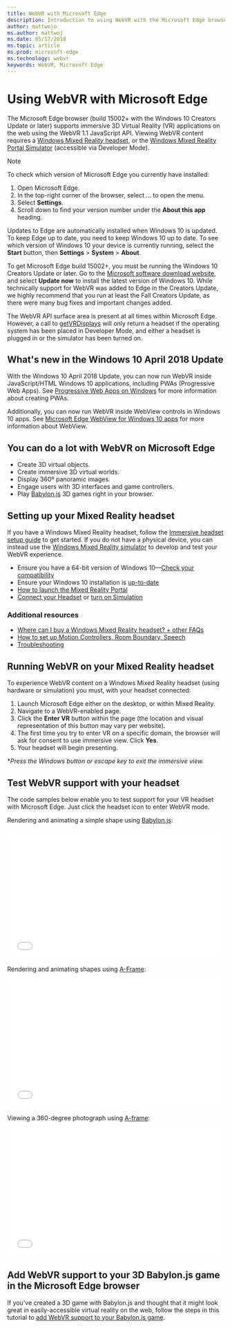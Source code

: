 ```yaml
---
title: WebVR with Microsoft Edge
description: Introduction to using WebVR with the Microsoft Edge browser.
author: mattwojo
ms.author: mattwoj
ms.date: 05/17/2018
ms.topic: article
ms.prod: microsoft-edge
ms.technology: webvr
keywords: WebVR, Microsoft Edge
---
```


# Using WebVR with Microsoft Edge

The Microsoft Edge browser (build 15002+ with the Windows 10 Creators Update or later) supports immersive 3D Virtual Reality (VR) applications on the web using the WebVR 1.1 JavaScript API. Viewing WebVR content requires a [Windows Mixed Reality headset](hardware.md), or the [Windows Mixed Reality Portal Simulator](https://docs.microsoft.com/windows/mixed-reality/using-the-windows-mixed-reality-simulator) (accessible via Developer Mode).

> [!Note]
> To check which version of Microsoft Edge you currently have installed:
> 1. Open Microsoft Edge.
> 2. In the top-right corner of the browser, select … to open the menu.
> 3. Select **Settings**.
> 4. Scroll down to find your version number under the **About this app** heading.
>
> Updates to Edge are automatically installed when Windows 10 is updated. To keep Edge up to date, you need to keep Windows 10 up to date. To see which version of Windows 10 your device is currently running, select the **Start** button, then **Settings** > **System** > **About**.
>
> To get Microsoft Edge build 15002+, you must be running the Windows 10 Creators Update or later. Go to the [Microsoft software download website](https://www.microsoft.com/software-download/windows10), and select **Update now** to install the latest version of Windows 10. While technically support for WebVR was added to Edge in the Creators Update, we highly recommend that you run at least the Fall Creators Update, as there were many bug fixes and important changes added.
>
> The WebVR API surface area is present at all times within Microsoft Edge. However, a call to [getVRDisplays](https://developer.mozilla.org/docs/Web/API/Navigator/getVRDisplays) will only return a headset if the operating system has been placed in Developer Mode, and either a headset is plugged in or the simulator has been turned on.

## What's new in the Windows 10 April 2018 Update

With the Windows 10 April 2018 Update, you can now run WebVR inside JavaScript/HTML Windows 10 applications, including PWAs (Progressive Web Apps). See [Progressive Web Apps on Windows](https://docs.microsoft.com/microsoft-edge/progressive-web-apps) for more information about creating PWAs.

Additionally, you can now run WebVR inside WebView controls in Windows 10 apps. See [Microsoft Edge WebView for Windows 10 apps](https://docs.microsoft.com/microsoft-edge/webview) for more information about WebView.

## You can do a lot with WebVR on Microsoft Edge

- Create 3D virtual objects.
- Create immersive 3D virtual worlds.
- Display 360º panoramic images.
- Engage users with 3D interfaces and game controllers.
- Play [Babylon.js](https://www.babylonjs.com/) 3D games right in your browser.

<!-- **[Test it below](#test-webvr-support-with-your-headset) or [see some demos](demos.md).* -->

## Setting up your Mixed Reality headset

If you have a Windows Mixed Reality headset, follow the [Immersive headset setup guide](https://docs.microsoft.com/windows/mixed-reality/enthusiast-guide/before-you-start) to get started. If you do not have a physical device, you can instead use the [Windows Mixed Reality simulator](https://docs.microsoft.com/windows/mixed-reality/using-the-windows-mixed-reality-simulator) to develop and test your WebVR experience.

- Ensure you have a 64-bit version of Windows 10&mdash;[Check your compatibility](https://docs.microsoft.com/windows/mixed-reality/enthusiast-guide/windows-mixed-reality-minimum-pc-hardware-compatibility-guidelines)
- Ensure your Windows 10 installation is [up-to-date](https://support.microsoft.com/help/4028685/windows-10-get-the-update)
- [How to launch the Mixed Reality Portal](https://docs.microsoft.com/windows/mixed-reality/enthusiast-guide/install-windows-mixed-reality)
- [Connect your Headset](https://docs.microsoft.com/windows/mixed-reality/enthusiast-guide/plug-in-your-headset) or [turn on Simulation](https://docs.microsoft.com/windows/mixed-reality/using-the-windows-mixed-reality-simulator)

### Additional resources

- [Where can I buy a Windows Mixed Reality headset? + other FAQs](https://docs.microsoft.com/windows/mixed-reality/enthusiast-guide/before-you-buy-faqs)
- [How to set up Motion Controllers, Room Boundary, Speech](https://docs.microsoft.com/windows/mixed-reality/enthusiast-guide/set-up-windows-mixed-reality)
- [Troubleshooting](https://docs.microsoft.com/windows/mixed-reality/enthusiast-guide/troubleshooting-windows-mixed-reality)

## Running WebVR on your Mixed Reality headset

To experience WebVR content on a Windows Mixed Reality headset (using hardware or simulation) you must, with your headset connected:

1. Launch Microsoft Edge either on the desktop, or within Mixed Reality.
2. Navigate to a WebVR-enabled page.
3. Click the **Enter VR** button within the page (the location and visual representation of this button may vary per website).
4. The first time you try to enter VR on a specific domain, the browser will ask for consent to use immersive view. Click **Yes**.
5. Your headset will begin presenting.

**Press the Windows button or escape key to exit the immersive view.*

## Test WebVR support with your headset

The code samples below enable you to test support for your VR headset with Microsoft Edge. Just click the headset icon to enter WebVR mode.

Rendering and animating a simple shape using [Babylon.js](//www.babylonjs.com/):

<iframe height='300' scrolling='no' title='WebVR sample in Microsoft Edge with BabylonJS' src='//codepen.io/MicrosoftEdgeDocumentation/embed/QqrXLM/?height=300&theme-id=31247&default-tab=result&embed-version=2' frameborder='no' allowtransparency='true' allowfullscreen='true' style='width: 100%;'>See the Pen <a href='https://codepen.io/MicrosoftEdgeDocumentation/pen/QqrXLM/'>WebVR sample in Microsoft Edge with BabylonJS</a> by Microsoft Edge Docs (<a href='https://codepen.io/MicrosoftEdgeDocumentation'>@MicrosoftEdgeDocumentation</a>) on <a href='https://codepen.io'>CodePen</a>.
</iframe>

Rendering and animating shapes using [A-Frame](//aframe.io):

<iframe height='300' scrolling='no' title='WebVR sample in Micrsoft Edge with A-frame' src='//codepen.io/MicrosoftEdgeDocumentation/embed/RLwjYL/?height=300&theme-id=31247&default-tab=result&embed-version=2' frameborder='no' allowtransparency='true' allowfullscreen='true' style='width: 100%;'>See the Pen <a href='https://codepen.io/MicrosoftEdgeDocumentation/pen/RLwjYL/'>WebVR sample in Micrsoft Edge with A-frame</a> by Microsoft Edge Docs (<a href='https://codepen.io/MicrosoftEdgeDocumentation'>@MicrosoftEdgeDocumentation</a>) on <a href='https://codepen.io'>CodePen</a>.
</iframe>

Viewing a 360-degree photograph using [A-frame](//aframe.io):

<iframe height='300' scrolling='no' title='WebVR 360-degree image with Microsoft Edge' src='//codepen.io/MicrosoftEdgeDocumentation/embed/MEgBJd/?height=300&theme-id=31247&default-tab=result&embed-version=2' frameborder='no' allowtransparency='true' allowfullscreen='true' style='width: 100%;'>See the Pen <a href='https://codepen.io/MicrosoftEdgeDocumentation/pen/MEgBJd/'>WebVR 360-degree image with Microsoft Edge</a> by Microsoft Edge Docs (<a href='https://codepen.io/MicrosoftEdgeDocumentation'>@MicrosoftEdgeDocumentation</a>) on <a href='https://codepen.io'>CodePen</a>.
</iframe>

## Add WebVR support to your 3D Babylon.js game in the Microsoft Edge browser

If you've created a 3D game with Babylon.js and thought that it might look great in easily-accessible virtual reality on the web, follow the steps in this tutorial to [add WebVR support to your Babylon.js game](//docs.microsoft.com/windows/uwp/get-started/adding-webvr-to-a-babylonjs-game).